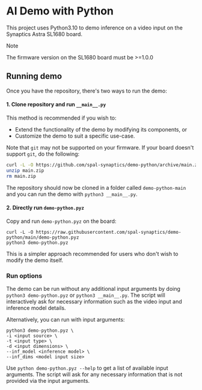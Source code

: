 # AI Demo with Python
This project uses Python3.10 to demo inference on a video input on the Synaptics Astra SL1680 board.
> [!NOTE]
> The firmware version on the SL1680 board must be >=1.0.0

## Running demo
Once you have the repository, there's two ways to run the demo:
#### 1. Clone repository and run `__main__.py`
This method is recommended if you wish to:
- Extend the functionality of the demo by modifying its components, or
- Customize the demo to suit a specific use-case.

Note that `git` may not be supported on your firmware. If your board doesn't support `git`, do the following:
```bash
curl -L -O https://github.com/spal-synaptics/demo-python/archive/main.zip
unzip main.zip
rm main.zip
```
The repository should now be cloned in a folder called `demo-python-main` and you can run the demo with `python3 __main__.py`.

#### 2. Directly run `demo-python.pyz`
Copy and run `demo-python.pyz` on the board:
```
curl -L -O https://raw.githubusercontent.com/spal-synaptics/demo-python/main/demo-python.pyz
python3 demo-python.pyz
```
This is a simpler approach recommended for users who don't wish to modify the demo itself.

### Run options
The demo can be run without any additional input arguments by doing `python3 demo-python.pyz` or `python3 __main__.py`.
The script will interactively ask for necessary information such as the video input and inference model details.


Alternatively, you can run with input arguments:
```
python3 demo-python.pyz \
-i <input source> \
-t <input type> \
-d <input dimensions> \
--inf_model <inference model> \
--inf_dims <model input size>
```
Use `python demo-python.pyz --help` to get a list of available input arguments. The script will ask for any necessary information that is not provided via the input arguments.
